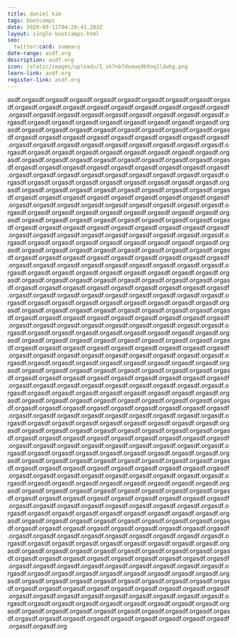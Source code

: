 ```yaml
---
title: daniel kim
tags: bootcamps
date: 2020-09-11T04:29:41.283Z
layout: single-bootcamps.html
seo:
  twitter:card: summary
date-range: asdf.org
description: asdf.org
icon: /static/images/uploads/1_sk7nb7doewq9b9oq1ldwbg.png
learn-link: asdf.org
register-link: asdf.org
---
```

asdf.orgasdf.orgasdf.orgasdf.orgasdf.orgasdf.orgasdf.orgasdf.orgasdf.orgasdf.orgasdf.orgasdf.orgasdf.orgasdf.orgasdf.orgasdf.orgasdf.orgasdf.orgasdf.orgasdf.orgasdf.orgasdf.orgasdf.orgasdf.orgasdf.orgasdf.orgasdf.orgasdf.orgasdf.orgasdf.orgasdf.orgasdf.orgasdf.orgasdf.orgasdf.orgasdf.orgasdf.orgasdf.orgasdf.orgasdf.orgasdf.orgasdf.orgasdf.orgasdf.orgasdf.orgasdf.orgasdf.orgasdf.orgasdf.orgasdf.orgasdf.orgasdf.orgasdf.orgasdf.orgasdf.orgasdf.orgasdf.orgasdf.orgasdf.orgasdf.orgasdf.orgasdf.orgasdf.orgasdf.orgasdf.orgasdf.orgasdf.orgasdf.orgasdf.orgasdf.orgasdf.orgasdf.orgasdf.orgasdf.orgasdf.orgasdf.orgasdf.orgasdf.orgasdf.orgasdf.orgasdf.orgasdf.orgasdf.orgasdf.orgasdf.orgasdf.orgasdf.orgasdf.orgasdf.orgasdf.orgasdf.orgasdf.orgasdf.orgasdf.orgasdf.orgasdf.orgasdf.orgasdf.orgasdf.orgasdf.orgasdf.orgasdf.orgasdf.orgasdf.orgasdf.orgasdf.orgasdf.orgasdf.orgasdf.orgasdf.orgasdf.orgasdf.orgasdf.orgasdf.orgasdf.orgasdf.orgasdf.orgasdf.orgasdf.orgasdf.orgasdf.orgasdf.orgasdf.orgasdf.orgasdf.orgasdf.orgasdf.orgasdf.orgasdf.orgasdf.orgasdf.orgasdf.orgasdf.orgasdf.orgasdf.orgasdf.orgasdf.orgasdf.orgasdf.orgasdf.orgasdf.orgasdf.orgasdf.orgasdf.orgasdf.orgasdf.orgasdf.orgasdf.orgasdf.orgasdf.orgasdf.orgasdf.orgasdf.orgasdf.orgasdf.orgasdf.orgasdf.orgasdf.orgasdf.orgasdf.orgasdf.orgasdf.orgasdf.orgasdf.orgasdf.orgasdf.orgasdf.orgasdf.orgasdf.orgasdf.orgasdf.orgasdf.orgasdf.orgasdf.orgasdf.orgasdf.orgasdf.orgasdf.orgasdf.orgasdf.orgasdf.orgasdf.orgasdf.orgasdf.orgasdf.orgasdf.orgasdf.orgasdf.orgasdf.orgasdf.orgasdf.orgasdf.orgasdf.orgasdf.orgasdf.orgasdf.orgasdf.orgasdf.orgasdf.orgasdf.orgasdf.orgasdf.orgasdf.orgasdf.orgasdf.orgasdf.orgasdf.orgasdf.orgasdf.orgasdf.orgasdf.orgasdf.orgasdf.orgasdf.orgasdf.orgasdf.orgasdf.orgasdf.orgasdf.orgasdf.orgasdf.orgasdf.orgasdf.orgasdf.orgasdf.orgasdf.orgasdf.orgasdf.orgasdf.orgasdf.orgasdf.orgasdf.orgasdf.orgasdf.orgasdf.orgasdf.orgasdf.orgasdf.orgasdf.orgasdf.orgasdf.orgasdf.orgasdf.orgasdf.orgasdf.orgasdf.orgasdf.orgasdf.orgasdf.orgasdf.orgasdf.orgasdf.orgasdf.orgasdf.orgasdf.orgasdf.orgasdf.orgasdf.orgasdf.orgasdf.orgasdf.orgasdf.orgasdf.orgasdf.orgasdf.orgasdf.orgasdf.orgasdf.orgasdf.orgasdf.orgasdf.orgasdf.orgasdf.orgasdf.orgasdf.orgasdf.orgasdf.orgasdf.orgasdf.orgasdf.orgasdf.orgasdf.orgasdf.orgasdf.orgasdf.orgasdf.orgasdf.orgasdf.orgasdf.orgasdf.orgasdf.orgasdf.orgasdf.orgasdf.orgasdf.orgasdf.orgasdf.orgasdf.orgasdf.orgasdf.orgasdf.orgasdf.orgasdf.orgasdf.orgasdf.orgasdf.orgasdf.orgasdf.orgasdf.orgasdf.orgasdf.orgasdf.orgasdf.orgasdf.orgasdf.orgasdf.orgasdf.orgasdf.orgasdf.orgasdf.orgasdf.orgasdf.orgasdf.orgasdf.orgasdf.orgasdf.orgasdf.orgasdf.orgasdf.orgasdf.orgasdf.orgasdf.orgasdf.orgasdf.orgasdf.orgasdf.orgasdf.orgasdf.orgasdf.orgasdf.orgasdf.orgasdf.orgasdf.orgasdf.orgasdf.orgasdf.orgasdf.orgasdf.orgasdf.orgasdf.orgasdf.orgasdf.orgasdf.orgasdf.orgasdf.orgasdf.orgasdf.orgasdf.orgasdf.orgasdf.orgasdf.orgasdf.orgasdf.orgasdf.orgasdf.orgasdf.orgasdf.orgasdf.orgasdf.orgasdf.orgasdf.orgasdf.orgasdf.orgasdf.orgasdf.orgasdf.orgasdf.orgasdf.orgasdf.orgasdf.orgasdf.orgasdf.orgasdf.orgasdf.orgasdf.orgasdf.orgasdf.orgasdf.orgasdf.orgasdf.orgasdf.orgasdf.orgasdf.orgasdf.orgasdf.orgasdf.orgasdf.orgasdf.orgasdf.orgasdf.orgasdf.orgasdf.orgasdf.orgasdf.orgasdf.orgasdf.orgasdf.orgasdf.orgasdf.orgasdf.orgasdf.orgasdf.orgasdf.orgasdf.orgasdf.orgasdf.orgasdf.orgasdf.orgasdf.orgasdf.orgasdf.orgasdf.orgasdf.orgasdf.orgasdf.orgasdf.orgasdf.orgasdf.orgasdf.orgasdf.orgasdf.orgasdf.orgasdf.orgasdf.orgasdf.orgasdf.orgasdf.orgasdf.orgasdf.orgasdf.orgasdf.orgasdf.orgasdf.orgasdf.orgasdf.orgasdf.orgasdf.orgasdf.orgasdf.orgasdf.orgasdf.orgasdf.orgasdf.orgasdf.orgasdf.orgasdf.orgasdf.orgasdf.orgasdf.orgasdf.orgasdf.orgasdf.orgasdf.orgasdf.orgasdf.orgasdf.orgasdf.orgasdf.orgasdf.orgasdf.orgasdf.orgasdf.orgasdf.orgasdf.orgasdf.orgasdf.orgasdf.orgasdf.orgasdf.orgasdf.orgasdf.orgasdf.orgasdf.orgasdf.orgasdf.orgasdf.orgasdf.orgasdf.orgasdf.orgasdf.orgasdf.orgasdf.orgasdf.orgasdf.orgasdf.orgasdf.orgasdf.orgasdf.orgasdf.orgasdf.orgasdf.orgasdf.orgasdf.orgasdf.orgasdf.orgasdf.orgasdf.orgasdf.orgasdf.orgasdf.orgasdf.orgasdf.orgasdf.orgasdf.orgasdf.orgasdf.orgasdf.orgasdf.orgasdf.orgasdf.orgasdf.orgasdf.orgasdf.orgasdf.orgasdf.orgasdf.orgasdf.orgasdf.orgasdf.orgasdf.orgasdf.orgasdf.orgasdf.orgasdf.orgasdf.orgasdf.orgasdf.orgasdf.orgasdf.orgasdf.orgasdf.orgasdf.orgasdf.orgasdf.orgasdf.orgasdf.orgasdf.orgasdf.orgasdf.orgasdf.orgasdf.orgasdf.orgasdf.orgasdf.orgasdf.orgasdf.orgasdf.orgasdf.orgasdf.orgasdf.orgasdf.orgasdf.orgasdf.orgasdf.orgasdf.orgasdf.orgasdf.orgasdf.orgasdf.orgasdf.orgasdf.orgasdf.orgasdf.orgasdf.orgasdf.orgasdf.orgasdf.orgasdf.orgasdf.orgasdf.orgasdf.orgasdf.orgasdf.orgasdf.orgasdf.orgasdf.orgasdf.orgasdf.orgasdf.orgasdf.orgasdf.orgasdf.orgasdf.orgasdf.orgasdf.orgasdf.orgasdf.orgasdf.orgasdf.orgasdf.orgasdf.orgasdf.orgasdf.orgasdf.orgasdf.orgasdf.orgasdf.orgasdf.orgasdf.orgasdf.orgasdf.orgasdf.orgasdf.orgasdf.orgasdf.orgasdf.orgasdf.orgasdf.orgasdf.orgasdf.orgasdf.orgasdf.orgasdf.orgasdf.orgasdf.orgasdf.orgasdf.orgasdf.orgasdf.orgasdf.orgasdf.orgasdf.orgasdf.orgasdf.orgasdf.orgasdf.orgasdf.orgasdf.orgasdf.orgasdf.orgasdf.orgasdf.orgasdf.orgasdf.orgasdf.orgasdf.orgasdf.orgasdf.orgasdf.orgasdf.org